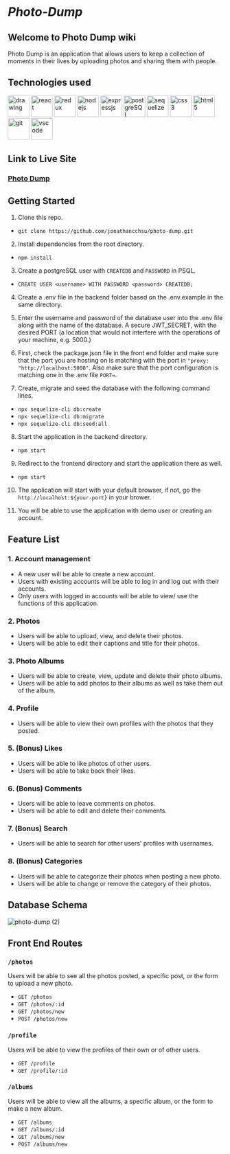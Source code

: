 # _**Photo-Dump**_

## **Welcome to Photo Dump wiki**

Photo Dump is an application that allows users to keep a collection of moments in their lives by uploading photos and sharing them with people.

## **Technologies used**

<img src="https://camo.githubusercontent.com/442c452cb73752bb1914ce03fce2017056d651a2099696b8594ddf5ccc74825e/68747470733a2f2f63646e2e6a7364656c6976722e6e65742f67682f64657669636f6e732f64657669636f6e2f69636f6e732f6a6176617363726970742f6a6176617363726970742d6f726967696e616c2e737667" alt="drawing" width="50"/> <img src="https://camo.githubusercontent.com/27d0b117da00485c56d69aef0fa310a3f8a07abecc8aa15fa38c8b78526c60ac/68747470733a2f2f63646e2e6a7364656c6976722e6e65742f67682f64657669636f6e732f64657669636f6e2f69636f6e732f72656163742f72656163742d6f726967696e616c2e737667" alt="react" width="50"> <img src="https://camo.githubusercontent.com/2b6b50702c658cdfcf440cef1eb88c7e0e5a16ce0eb6ab8bc933da7697c12213/68747470733a2f2f63646e2e6a7364656c6976722e6e65742f67682f64657669636f6e732f64657669636f6e2f69636f6e732f72656475782f72656475782d6f726967696e616c2e737667" alt="redux" width="50"> <img src="https://camo.githubusercontent.com/3a759e3619411b17fc119439adc96780278f6df968813a95a00f30f9fdb11f6b/68747470733a2f2f63646e2e6a7364656c6976722e6e65742f67682f64657669636f6e732f64657669636f6e2f69636f6e732f6e6f64656a732f6e6f64656a732d706c61696e2d776f72646d61726b2e737667" alt="nodejs" width="50"> <img src="https://camo.githubusercontent.com/66a47251fab3236cff187214ff8215c1df71b46739b8b1803ac4cebdfe5c7918/68747470733a2f2f63646e2e6a7364656c6976722e6e65742f67682f64657669636f6e732f64657669636f6e2f69636f6e732f657870726573732f657870726573732d6f726967696e616c2d776f72646d61726b2e737667" alt="expressjs" width="50"> <img src="https://camo.githubusercontent.com/d536b9cc0c533324368535ece721f5424f28eae3ec0e6f3847408948ecacfce6/68747470733a2f2f63646e2e6a7364656c6976722e6e65742f67682f64657669636f6e732f64657669636f6e2f69636f6e732f706f737467726573716c2f706f737467726573716c2d6f726967696e616c2e737667" alt="postgreSQL" width="50"> <img src="https://camo.githubusercontent.com/a2ef2bb116ae565bb254cbb11194dae357eb7582a8babeab337bd3932687d63d/68747470733a2f2f63646e2e6a7364656c6976722e6e65742f67682f64657669636f6e732f64657669636f6e2f69636f6e732f73657175656c697a652f73657175656c697a652d6f726967696e616c2e737667" alt="sequelize" width="50"> <img src="https://camo.githubusercontent.com/2e496d4bfc6f753ddca87b521ce95c88219f77800212ffa6d4401ad368c82170/68747470733a2f2f63646e2e6a7364656c6976722e6e65742f67682f64657669636f6e732f64657669636f6e2f69636f6e732f637373332f637373332d6f726967696e616c2e737667" alt="css3" width="50"> <img src="https://camo.githubusercontent.com/da7acacadecf91d6dc02efcd2be086bb6d78ddff19a1b7a0ab2755a6fda8b1e9/68747470733a2f2f63646e2e6a7364656c6976722e6e65742f67682f64657669636f6e732f64657669636f6e2f69636f6e732f68746d6c352f68746d6c352d6f726967696e616c2e737667" alt="html5" width="50"> <img src="https://camo.githubusercontent.com/dc9e7e657b4cd5ba7d819d1a9ce61434bd0ddbb94287d7476b186bd783b62279/68747470733a2f2f63646e2e6a7364656c6976722e6e65742f67682f64657669636f6e732f64657669636f6e2f69636f6e732f6769742f6769742d6f726967696e616c2e737667" alt="git" width="50"> <img src="https://camo.githubusercontent.com/5fa137d222dde7b69acd22c6572a065ce3656e6ffa1f5e88c1b5c7a935af3cc6/68747470733a2f2f63646e2e6a7364656c6976722e6e65742f67682f64657669636f6e732f64657669636f6e2f69636f6e732f7673636f64652f7673636f64652d6f726967696e616c2e737667" alt="vscode" width="50">
<!-- <img src="" alt="" width="50">
<img src="" alt="" width="50">
<img src="" alt="" width="50">
<img src="" alt="" width="50">
<img src="" alt="" width="50"> -->


## **Link to Live Site**

### **[Photo Dump](https://photo-dump.herokuapp.com/)**

## **Getting Started**

1. Clone this repo.

* `git clone https://github.com/jonathancchsu/photo-dump.git`

2. Install dependencies from the root directory.

* `npm install`

3. Create a postgreSQL user with `CREATEDB` and `PASSWORD` in PSQL.

* `CREATE USER <username> WITH PASSWORD <password> CREATEDB;`

4. Create a .env file in the backend folder based on the .env.example in the same directory.

5. Enter the username and password of the database user into the .env file along with the name of the database. A secure JWT_SECRET, with the desired PORT (a location that would not interfere with the operations of your machine, e.g. 5000.)

6. First, check the package.json file in the front end folder and make sure that the port you are hosting on is matching with the port in `"proxy: "http://localhost:5000"`. Also make sure that the port configuration is matching one in the .env file `PORT=`.

7. Create, migrate and seed the database with the following command lines.
* `npx sequelize-cli db:create`
* `npx sequelize-cli db:migrate`
* `npx sequelize-cli db:seed:all`

8. Start the application in the backend directory.
* `npm start`

9. Redirect to the frontend directory and start the application there as well.
* `npm start`

10. The application will start with your default browser, if not, go the `http://localhost:${your-port}` in your brower.

11. You will be able to use the application with demo user or creating an account.

## **Feature List**

### 1. Account management
* A new user will be able to create a new account.
* Users with existing accounts will be able to log in and log out with their accounts.
* Only users with logged in accounts will be able to view/ use the functions of this application.

### 2. Photos
* Users will be able to upload, view, and delete their photos.
* Users will be able to edit their captions and title for their photos.

### 3. Photo Albums
* Users will be able to create, view, update and delete their photo albums.
* Users will be able to add photos to their albums as well as take them out of the album.

### 4. Profile
* Users will be able to view their own profiles with the photos that they posted.

### 5. (Bonus) Likes
* Users will be able to like photos of other users.
* Users will be able to take back their likes.

### 6. (Bonus) Comments
* Users will be able to leave comments on photos.
* Users will be able to edit and delete their comments.

### 7. (Bonus) Search
* Users will be able to search for other users' profiles with usernames.

### 8. (Bonus) Categories
* Users will be able to categorize their photos when posting a new photo.
* Users will be able to change or remove the category of their photos.

## **Database Schema**

![photo-dump (2)](https://user-images.githubusercontent.com/92463844/157259974-4564390d-6e90-418d-9245-4d298ead8c75.png)

## **Front End Routes**

### `/photos`

Users will be able to see all the photos posted, a specific post, or the form to upload a new photo.

* `GET /photos`
* `GET /photos/:id`
* `GET /photos/new`
* `POST /photos/new`

### `/profile`

Users will be able to view the profiles of their own or of other users.

* `GET /profile`
* `GET /profile/:id`

### `/albums`

Users will be able to view all the albums, a specific album, or the form to make a new album.

* `GET /albums`
* `GET /albums/:id`
* `GET /albums/new`
* `POST /albums/new`
